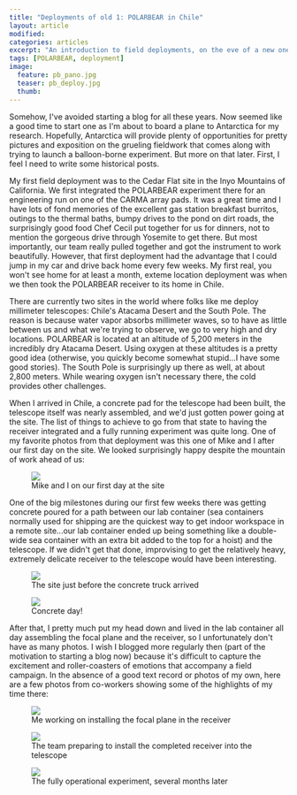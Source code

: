 ```yaml
---
title: "Deployments of old 1: POLARBEAR in Chile"
layout: article
modified:
categories: articles
excerpt: "An introduction to field deployments, on the eve of a new one"
tags: [POLARBEAR, deployment]
image:
  feature: pb_pano.jpg
  teaser: pb_deploy.jpg
  thumb:
---
```


Somehow, I've avoided starting a blog for all these years. Now seemed like a good time to start one as I'm about to board a plane to Antarctica for my research. Hopefully, Antarctica will provide plenty of opportunities for pretty pictures and exposition on the grueling fieldwork that comes along with trying to launch a balloon-borne experiment. But more on that later. First, I feel I need to write some historical posts. 

My first field deployment was to the Cedar Flat site in the Inyo Mountains of California. We first integrated the POLARBEAR experiment there for an engineering run on one of the CARMA array pads. It was a great time and I have lots of fond memories of the excellent gas station breakfast burritos, outings to the thermal baths, bumpy drives to the pond on dirt roads, the surprisingly good food Chef Cecil put together for us for dinners, not to mention the gorgeous drive through Yosemite to get there. But most importantly, our team really pulled together and got the instrument to work beautifully.  However, that first deployment had the advantage that I could jump in my car and drive back home every few weeks. My first real, you won't see home for at least a month, exteme location deployment was when we then took the POLARBEAR receiver to its home in Chile.  

There are currently two sites in the world where folks like me deploy millimeter telescopes: Chile's Atacama Desert and the South Pole.  The reason is because water vapor absorbs millimeter waves, so to have as little between us and what we're trying to observe, we go to very high and dry locations. POLARBEAR is located at an altitude of 5,200 meters in the incredibly dry Atacama Desert. Using oxygen at these altitudes is a pretty good idea (otherwise, you quickly become somewhat stupid...I have some good stories). The South Pole is surprisingly up there as well, at about 2,800 meters. While wearing oxygen isn't necessary there, the cold provides other challenges. 

When I arrived in Chile, a concrete pad for the telescope had been built, the telescope itself was nearly assembled, and we'd just gotten power going at the site.  The list of things to achieve to go from that state to having the receiver integrated and a fully running experiment was quite long. One of my favorite photos from that deployment was this one of Mike and I after our first day on the site. We looked surprisingly happy despite the mountain of work ahead of us:
<br>
<figure>
        <a href="{{ site.url }}/images/pb_deploy.jpg"><img src="{{ site.url }}/images/pb_deploy.jpg"></a>
        <figcaption>Mike and I on our first day at the site</figcaption>
</figure>


One of the big milestones during our first few weeks there was getting concrete poured for a path between our lab container (sea containers normally used for shipping are the quickest way to get indoor workspace in a remote site...our lab container ended up being something like a double-wide sea container with an extra bit added to the top for a hoist) and the telescope. If we didn't get that done, improvising to get the relatively heavy, extremely delicate receiver to the telescope would have been interesting. 

<figure>
	<a href="{{ site.url }}/images/pb_preconcrete.jpg"><img src="{{ site.url }}/images/pb_preconcrete.jpg"></a>
	<figcaption>The site just before the concrete truck arrived</figcaption>
</figure>

<figure>
	<a href="{{ site.url }}/images/pb_concreteday.jpg"><img src="{{ site.url }}/images/pb_concreteday.jpg"></a>
	<figcaption>Concrete day!</figcaption>
</figure>

After that, I pretty much put my head down and lived in the lab container all day assembling the focal plane and the receiver, so I unfortunately don't have as many photos.  I wish I blogged more regularly then (part of the motivation to starting a blog now) because it's difficult to capture the excitement and roller-coasters of emotions that accompany a field campaign.  In the absence of a good text record or photos of my own, here are a few photos from co-workers showing some of the highlights of my time there:
<br>

<figure>
	<a href="{{ site.url }}/images/pb_fpassem.jpg"><img src="{{ site.url }}/images/pb_fpassem.jpg"></a>
	<figcaption>Me working on installing the focal plane in the receiver</figcaption>
</figure>

<figure>
	<a href="{{ site.url }}/images/pb_receiverlift.jpg"><img src="{{ site.url }}/images/pb_receiverlift.jpg"></a>
	<figcaption>The team preparing to install the completed receiver into the telescope</figcaption>
</figure>

<figure>
	<a href="{{ site.url }}/images/pb_done.jpg"><img src="{{ site.url }}/images/pb_done.jpg"></a>
	<figcaption>The fully operational experiment, several months later</figcaption>
</figure>
